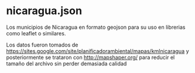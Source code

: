 nicaragua.json
==============


Los municipios de Nicaragua en formato geojson para su uso en librerias como leaflet o similares.

Los datos fueron tomados de https://sites.google.com/site/planificadorambiental/mapas/kmlnicaragua y posteriormente
se trataron con http://mapshaper.org/ para reducir el tamaño del archivo sin perder demasiada calidad
